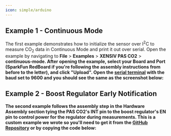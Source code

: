 ```yaml
---
icon: simple/arduino
---
```


## Example 1 - Continuous Mode

The first example demonstrates how to initialize the sensor over I<sup>2</sup>C to measure CO<sub>2</sub> data in Continuous Mode and print it out over serial. Open the example by navigating to <b>File</b> > <b>Examples</b> > <b>XENSIV PAS CO2</b> > <b> <b>continuous-mode</b>. After opening the example, select your Board and Port (SparkFun RedBoard if you're following the assembly instructions from before to the letter), and click "Upload". Open the [serial terminal](https://learn.sparkfun.com/tutorials/terminal-basics/arduino-serial-monitor-windows-mac-linux) with the baud set to <b>9600</b> and you should see the same as the screenshot below:



## Example 2 - Boost Regulator Early Notification

The second example follows the assembly step in the Hardware Assembly section tying the PAS CO2's INT pin to the boost regulator's EN pin to control power for the regulator during measurements. This is a custom example we wrote so you'll need to get it from the [GitHub Repository](https://github.com/sparkfun/SparkFun_Qwiic_CO2_Sensor_XENSIV_PAS) or by copying the code below: